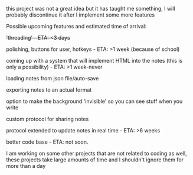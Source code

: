 this project was not a great idea but it has taught me something, I will probably discontinue it after I implement some more features

Possible upcoming features and estimated time of arrival:

~~'threading' - ETA: <3 days~~

polishing, buttons for user, hotkeys - ETA: >1 week (because of school)

coming up with a system that will implement HTML into the notes (this is only a possibility) - ETA: >1 week-never

loading notes from json file/auto-save

exporting notes to an actual format

option to make the background 'invisible' so you can see stuff when you write

custom protocol for sharing notes

protocol extended to update notes in real time - ETA: >6 weeks

better code base - ETA: not soon.

I am working on some other projects that are not related to coding as well, these projects take large amounts of 
time and I shouldn't ignore them for more than a day
